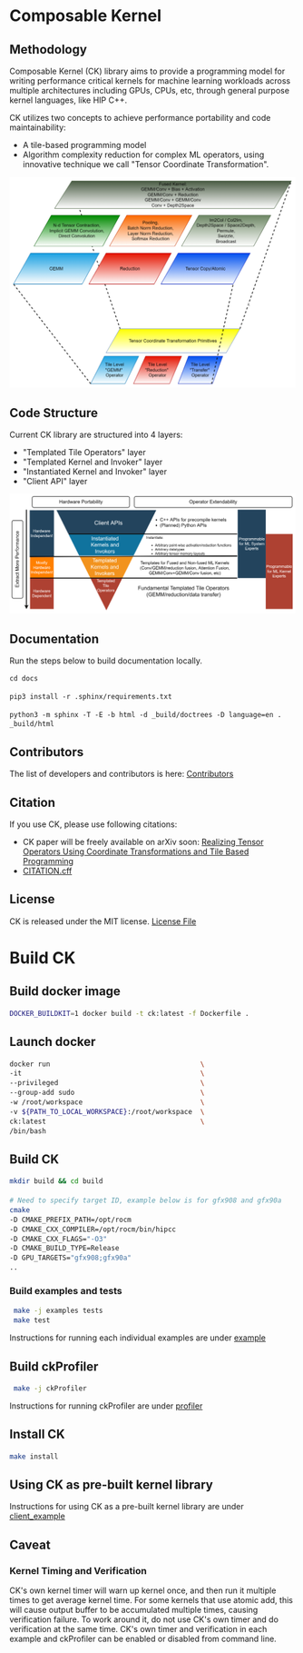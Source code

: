 # Composable Kernel

## Methodology
Composable Kernel (CK) library aims to provide a programming model for writing performance critical kernels for machine learning workloads across multiple architectures including GPUs, CPUs, etc, through general purpose kernel languages, like HIP C++.

CK utilizes two concepts to achieve performance portability and code maintainability:
* A tile-based programming model
* Algorithm complexity reduction for complex ML operators, using innovative technique we call "Tensor Coordinate Transformation".

![ALT](/docs/data/ck_component.png "CK Components")

## Code Structure
Current CK library are structured into 4 layers:
* "Templated Tile Operators" layer
* "Templated Kernel and Invoker" layer
* "Instantiated Kernel and Invoker" layer
* "Client API" layer

![ALT](/docs/data/ck_layer.png "CK Layers")

## Documentation

Run the steps below to build documentation locally.

```
cd docs

pip3 install -r .sphinx/requirements.txt

python3 -m sphinx -T -E -b html -d _build/doctrees -D language=en . _build/html
```

## Contributors
The list of developers and contributors is here: [Contributors](/CONTRIBUTORS.md)

## Citation
If you use CK, please use following citations:
* CK paper will be freely available on arXiv soon: [Realizing Tensor Operators Using Coordinate Transformations and Tile Based Programming](???)
* [CITATION.cff](/CITATION.cff)

## License
CK is released under the MIT license. [License File](/LICENSE)


# Build CK

## Build docker image
```bash
DOCKER_BUILDKIT=1 docker build -t ck:latest -f Dockerfile .
```

## Launch docker
```bash
docker run                                     \
-it                                            \
--privileged                                   \
--group-add sudo                               \
-w /root/workspace                             \
-v ${PATH_TO_LOCAL_WORKSPACE}:/root/workspace  \
ck:latest                                      \
/bin/bash
```

## Build CK
```bash
mkdir build && cd build

# Need to specify target ID, example below is for gfx908 and gfx90a
cmake                                                                                             \
-D CMAKE_PREFIX_PATH=/opt/rocm                                                                    \
-D CMAKE_CXX_COMPILER=/opt/rocm/bin/hipcc                                                         \
-D CMAKE_CXX_FLAGS="-O3"                                                                          \
-D CMAKE_BUILD_TYPE=Release                                                                       \
-D GPU_TARGETS="gfx908;gfx90a"                                                                    \
..
```

### Build examples and tests
```bash
 make -j examples tests
 make test
```

Instructions for running each individual examples are under [example](/example)


## Build ckProfiler
```bash
 make -j ckProfiler
```
Instructions for running ckProfiler are under [profiler](/profiler)

## Install CK
```bash
make install
```

## Using CK as pre-built kernel library
Instructions for using CK as a pre-built kernel library are under [client_example](/client_example)

## Caveat
### Kernel Timing and Verification
CK's own kernel timer will warn up kernel once, and then run it multiple times
to get average kernel time. For some kernels that use atomic add, this will cause
output buffer to be accumulated multiple times, causing verification failure.
To work around it, do not use CK's own timer and do verification at the same time.
CK's own timer and verification in each example and ckProfiler can be enabled or
disabled from command line.
